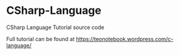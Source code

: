 ﻿# CSharp-Language
CSharp Language Tutorial source code

Full tutorial can be found at https://teonotebook.wordpress.com/c-language/
